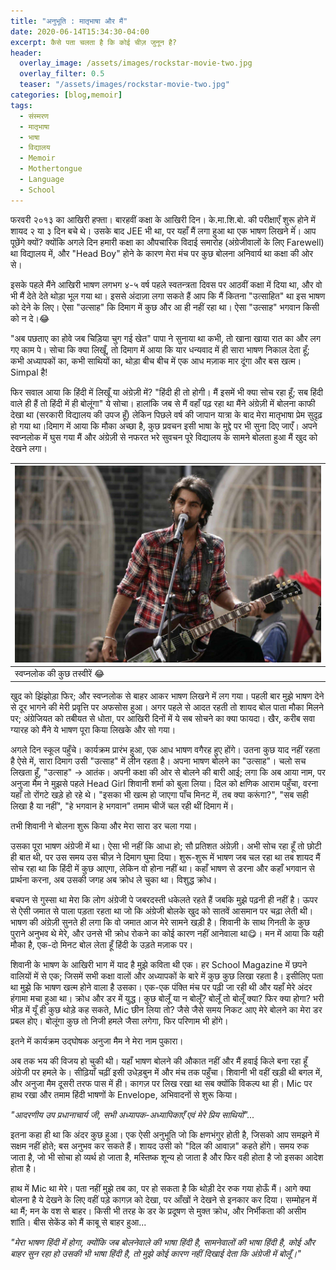 ```yaml
---
title: "अनुभूति : मातृभाषा और मैं"
date: 2020-06-14T15:34:30-04:00
excerpt: कैसे पता चलता है कि कोई चीज़ जुनून है?  
header:
  overlay_image: /assets/images/rockstar-movie-two.jpg
  overlay_filter: 0.5
  teaser: "/assets/images/rockstar-movie-two.jpg"
categories: [blog,memoir]
tags:
  - संस्मरण
  - मातृभाषा
  - भाषा
  - विद्यालय
  - Memoir
  - Mothertongue
  - Language
  - School
---
```


फरवरी २०१३ का आखिरी हफ्ता। बारहवीं कक्षा के आखिरी दिन। के.मा.शि.बो. की परीक्षाएँ शुरू होने में शायद २ या ३ दिन बचे थे। उसके बाद JEE भी था, पर यहाँ मैं लगा हुआ था एक भाषण लिखने मेंं। आप पूछेंगे क्यों? क्योंकि अगले दिन हमारी कक्षा का औपचारिक विदाई समारोह (अंग्रेजीवालों के लिए Farewell) था विद्यालय में, और "Head Boy" होने के कारण मेरा मंच पर कुछ बोलना अनिवार्य था कक्षा की ओर से।

इसके पहले मैंने आखिरी भाषण लगभग ४-५ वर्ष पहले स्वतन्त्रता दिवस पर आठवीं कक्षा में दिया था, और वो भी मैं देते देते थोड़ा भूल गया था। इससे अंदाज़ा लगा सकते हैं आप कि मैं कितना "उत्साहित" था इस भाषण को देने के लिए। ऐसा "उत्साह" कि दिमाग में कुछ और आ ही नहीं रहा था। ऐसा "उत्साह" भगवान किसी को न दे।😂

"अब पछताए का होवे जब चिड़िया चुग गई खेत" पापा ने सुनाया था कभी, तो खाना खाया रात का और लग गए काम पे। सोचा कि क्या लिखूँ, तो दिमाग में आया कि यार धन्यवाद में ही सारा भाषण निकाल देता हूँ; कभी अध्यापकों का, कभी साथियों का, थोड़ा बीच बीच में एक आध मज़ाक मार दूंगा और बस खत्म। Simpal है!

फिर सवाल आया कि हिंदी में लिखूँ या अंग्रेज़ी में? "हिंदी ही तो होगी। मैं इसमें भी क्या सोच रहा हूँ; सब हिंदी वाले ही हैं तो हिंदी में ही बोलूंगा" ये सोचा। हालांकि जब से मैं वहाँ पढ़ रहा था मैंने अंग्रेज़ी में बोलना काफी देखा था (सरकारी विद्यालय की उपज हूँ) लेकिन पिछले वर्ष की जापान यात्रा के बाद मेरा मातृभाषा प्रेम सुदृढ़ हो गया था।दिमाग में आया कि मौका अच्छा है, कुछ प्रवचन इसी भाषा के मुद्दे पर भी सुना दिए जाएँ। अपने स्वप्नलोक में घुस गया मैं और अंग्रेज़ी से नफरत भरे सुवचन पूरे विद्यालय के सामने बोलता हुआ मैं खुद को देखने लगा।

| ![img](/assets/images/rockstar-movie-two.jpg) |
| --------------------------------------------- |
| स्वप्नलोक की कुछ तस्वीरें 😂                         |



खुद को झिंझोड़ा फिर; और स्वप्नलोक से बाहर आकर भाषण लिखने में लग गया। पहली बार मुझे भाषण देने से दूर भागने की मेरी प्रवृत्ति पर अफसोस हुआ। अगर पहले से आदत रहती तो शायद बोल पाता मौका मिलने पर; अंग्रेजियत को तबीयत से धोता, पर आखिरी दिनों में ये सब सोचने का क्या फायदा। खैर, करीब सवा ग्यारह को मैंने ये भाषण पूरा किया लिखके और सो गया। 

अगले दिन स्कूल पहुँचे। कार्यक्रम प्रारंभ हुआ, एक आध भाषण वगैरह हुए होंगे। उतना कुछ याद नहीं रहता है ऐसे में, सारा दिमाग उसी "उत्साह" में लीन रहता है। अपना भाषण बोलने का "उत्साह"। चलो सच लिखता हूँ, "उत्साह" -> आतंक। अपनी कक्षा की ओर से बोलने की बारी आई; लगा कि अब आया नाम, पर अनुजा मैम ने मुझसे पहले Head Girl शिवानी शर्मा को बुला लिया। दिल को क्षणिक आराम पहुँचा, वरना यहाँ तो रोंगटे खड़े हो रहे थे। "इसका भी खत्म हो जाएगा पाँच मिनट में, तब क्या करूंगा?", "सब सही लिखा है या नहीं", "हे भगवान हे भगवान" तमाम चीजें चल रही थीं दिमाग में। 

तभी शिवानी ने बोलना शुरू किया और मेरा सारा डर चला गया।

उसका पूरा भाषण अंग्रेजी में था। ऐसा भी नहीं कि आधा हो; सौ प्रतिशत अंग्रेज़ी। अभी सोच रहा हूँ तो छोटी ही बात थी, पर उस समय उस चीज़ ने दिमाग घुमा दिया। शुरू-शुरू में भाषण जब चल रहा था तब शायद मैं सोच रहा था कि हिंदी में कुछ आएगा, लेकिन वो होना नहीं था। कहाँ भाषण से डरना और कहाँ भगवान से प्रार्थना करना, अब उसकी जगह अब क्रोध ले चुका था। विशुद्ध क्रोध। 

बचपन से गुस्सा था मेरा कि लोग अंग्रेजी पे जबरदस्ती धकेलते रहते हैं जबकि मुझे पढ़नी ही नहीं है। ऊपर से ऐसी जमात से पाला पड़ता रहता था जो कि अंग्रेजी बोलके खुद को सातवें आसमान पर चढ़ा लेती थी। भाषण की अंग्रेज़ी सुनते ही लगा कि वो जमात आज मेरे सामने खड़ी है। शिवानी के साथ गिनती के कुछ पुराने अनुभव थे मेरे, और उनसे भी क्रोध रोकने का कोई कारण नहीं आनेवाला था😋। मन में आया कि यही मौका है, एक-दो मिनट बोल लेता हूँ हिंदी के उड़ते मज़ाक पर। 

शिवानी के भाषण के आखिरी भाग में याद है मुझे कविता थी एक। हर School Magazine में छपने वालियों में से एक; जिसमें सभी कक्षा वालों और अध्यापकों के बारे में कुछ कुछ लिखा रहता है। इसीलिए पता था मुझे कि भाषण खत्म होने वाला है उसका। एक-एक पंक्ति मंच पर पढ़ी जा रही थी और यहाँ मेरे अंदर हंगामा मचा हुआ था। क्रोध और डर में युद्ध। कुछ बोलूँ या न बोलूँ? बोलूँ तो बोलूँ क्या? फिर क्या होगा? भरी भीड़ में यूँ ही कुछ थोड़े कह सकते, Mic छीन लिया तो? जैसे जैसे समय निकट आए मेरे बोलने का मेरा डर प्रबल होए। बोलूंगा कुछ तो निजी हमले जैसा लगेगा, फिर परिणाम भी होंगे।

इतने में कार्यक्रम उद्घोषक अनुजा मैम ने मेरा नाम पुकारा।

अब तक भय की विजय हो चुकी थी। यहाँ भाषण बोलने की औकात नहीं और मैं हवाई किले बना रहा हूँ अंग्रेजी पर हमले के। सीढ़ियाँ चढ़ीं इसी उधेड़बुन में और मंच तक पहुँचा। शिवानी भी वहीं खड़ी थी बगल में, और अनुजा मैम दूसरी तरफ पास में ही। कागज़ पर लिख रखा था सब क्योंकि विकल्प था ही। Mic पर हाथ रखा और तमाम हिंदी भाषणों के Envelope, अभिवादनों से शुरू किया। 

*"आदरणीय उप प्रधानाचार्य जी, सभी अध्यापक-अध्यापिकाएँ एवं मेरे प्रिय साथियों"...*

इतना कहा ही था कि अंदर कुछ हुआ। एक ऐसी अनुभूति जो कि क्षणभंगुर होती है, जिसको आप समझने में सक्षम नहीं होते; बस अनुभव कर सकते हैं। शायद उसी को "दिल की आवाज़" कहते होंगे। समय रुक जाता है, जो भी सोचा हो व्यर्थ हो जाता है, मस्तिष्क शून्य हो जाता है और फिर वही होता है जो इसका आदेश होता है।

हाथ में Mic था मेरे। पता नहीं मुझे तब का, पर हो सकता है कि थोड़ी देर रुक गया होऊँ मैं। आगे क्या बोलना है ये देखने के लिए वहीं पड़े कागज़ को देखा, पर आँखों ने देखने से इनकार कर दिया। सम्मोहन में था मैं; मन के वश से बाहर। किसी भी तरह के डर के प्रदूषण से मुक्त क्रोध, और निर्भीकता की असीम शांति। बीस सेकेंड को मैं काबू से बाहर हुआ...



*"मेरा भाषण हिंदी में होगा, क्योंकि जब बोलनेवाले की भाषा हिंदी है, सामनेवालों की भाषा हिंदी है, कोई और बाहर सुन रहा हो उसकी भी भाषा हिंदी है, तो मुझे कोई कारण नहीं दिखाई देता कि अंग्रेजी में बोलूँ।"*